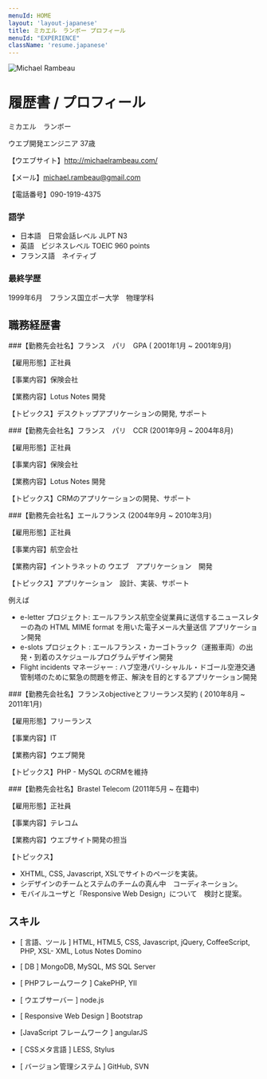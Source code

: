 ```yaml
---
menuId: HOME
layout: 'layout-japanese'
title: ミカエル　ランボー プロフィール
menuId: "EXPERIENCE"
className: 'resume.japanese'
---
```


![Michael Rambeau](http://michaelrambeau.com/it/img/photos/identite.jpg)

# 履歴書 / プロフィール

ミカエル　ランボー

ウエブ開発エンジニア 37歳

【ウエブサイト】http://michaelrambeau.com/

【メール】michael.rambeau@gmail.com

【電話番号】090-1919-4375

### 語学

* 日本語　日常会話レベル JLPT N3
* 英語　ビジネスレベル TOEIC 960 points
* フランス語　ネイティブ

### 最終学歴

1999年6月　フランス国立ポー大学　物理学科

## 職務経歴書

###【勤務先会社名】フランス　パリ　GPA ( 2001年1月 ~ 2001年9月)

【雇用形態】正社員

【事業内容】保険会社

【業務内容】Lotus Notes 開発

【トピックス】デスクトップアプリケーションの開発, サポート

###【勤務先会社名】フランス　パリ　CCR (2001年9月 ~ 2004年8月)

【雇用形態】正社員

【事業内容】保険会社

【業務内容】Lotus Notes 開発

【トピックス】CRMのアプリケーションの開発、サポート

###【勤務先会社名】エールフランス (2004年9月 ~ 2010年3月)

【雇用形態】正社員

【事業内容】航空会社

【業務内容】イントラネットの ウエブ　アプリケーション　開発

【トピックス】アプリケーション　設計、実装、サポート

例えば
 * e-letter プロジェクト: エールフランス航空全従業員に送信するニュースレターの為の HTML MIME format を用いた電子メール大量送信 アプリケーション開発
 * e-slots プロジェクト : エールフランス・カーゴトラック（運搬車両）の出発・到着のスケジュールプログラムデザイン開発
 * Flight incidents マネージャー : ハブ空港パリ-シャルル・ドゴール空港交通管制塔のために緊急の問題を修正、解決を目的とするアプリケーション開発

###【勤務先会社名】フランスobjectiveとフリーランス契約 ( 2010年8月 ~ 2011年1月)

【雇用形態】フリーランス

【事業内容】IT

【業務内容】ウエブ開発

【トピックス】PHP - MySQL のCRMを維持

###【勤務先会社名】Brastel Telecom (2011年5月 ~ 在籍中)

【雇用形態】正社員

【事業内容】テレコム

【業務内容】ウエブサイト開発の担当

【トピックス】
 * XHTML, CSS, Javascript, XSLでサイトのページを実装。
 * シデザインのチームとステムのチームの真ん中　コーディネーション。
 * モバイルユーザと「Responsive Web Design」について　検討と提案。

## スキル
* [ 言語、ツール ] HTML, HTML5, CSS, Javascript, jQuery, CoffeeScript, PHP, XSL- XML, Lotus Notes Domino
* [ DB ] MongoDB, MySQL, MS SQL Server


* [ PHPフレームワーク ] CakePHP, YII
* [ ウエブサーバー ] node.js
* [ Responsive Web Design ] Bootstrap
* [JavaScript フレームワーク ] angularJS
* [ CSSメタ言語 ] LESS, Stylus
* [ バージョン管理システム ] GitHub, SVN 
